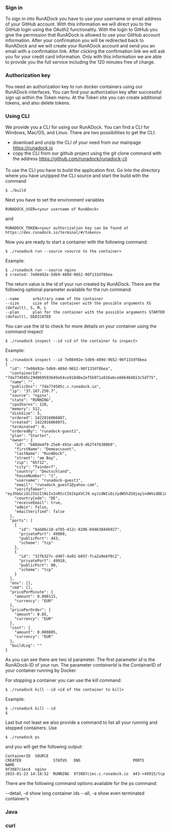 ### Sign in
To sign in into RunADock you have to use your username or email address of your GitHub account. With this information we will direct you to the GitHub login using the OAuth2 functionality. With the login to GitHub you give the permission that RunADock is allowed to use your GitHub account information. After your confirmation you will be redirected back to RunADock and we will create your RunADock account and send you an email with a confirmation link. After clicking the confirmation link we will ask you for your credit card information. Only with this information we are able to provide you the full service including the 120 minutes free of charge.

### Authorization key
You need an authorization key to run docker containers using our RunADock interfaces. You can find your authorization key after successful sign up within the Token menu. At the Token site you can create additional tokens, and also delete tokens.

### Using CLI
We provide you a CLI for using our RunADock. You can find a CLI for Windows, Mac/OS, and Linux. There are two possibilities to get the CLI:

  - download and unzip the CLI of your need from our mainpage <https://runadock.io>
  - copy the CLI from our github project using the git clone command with the address https://github.com/runadock/runadock-cli

#### 
To use the CLI you have to build the application first. Go into the directory where you have unzipped the CLI source and start the build with the command

    $ ./build

Next you have to set the environment variables 

    RUNADOCK_USER=<your username of RunADock>
and 

    RUNADOCK_TOKEN=<your authorization key can be found at https://dev.runadock.io/terminal/#/tokens>

Now you are ready to start a container with the following command:

    $ ./runadock run --source <source to the container>

Example:

    $ ./runadock run --source nginx
    $ created: 7e08492e-5db9-489d-9652-90f133df8bea

The return value is the id of your run created by RunADock. There are the following optional parameter available for the run command:

    --name      arbitrary name of the container
    --size      size of the container with the possible arguments XS (default), S, M, L
    --plan      plan for the container with the possible arguments STARTER (default), DEDICATED

You can use the id to check for more details on your container using the command inspect

    $ ./runadock inspect --id <id of the container to inspect>

Example:

    $ ./runadock inspect --id 7e08492e-5db9-489d-9652-90f133df8bea
    {
      "id": "7e08492e-5db9-489d-9652-90f133df8bea",
      "containerId": "7da774585c29d069593649a54ce918d8e2ef5b971a916a6ce666484813c5d775",
      "name": "",
      "publicDns": "7da774585c.c.runadock.io",
      "ip": "37.187.250.7",
      "source": "nginx",
      "state": "RUNNING",
      "cpuShares": 128,
      "memory": 512,
      "diskSize": 5,
      "ordered": 1422016066087,
      "created": 1422016068075,
      "terminated": 0,
      "orderedBy": "runadock-guest1",
      "plan": "Starter",
      "owner": {
        "id": "b88de4f9-25e8-491e-a8c9-d62f478300b9",
        "firstName": "Demoaccount",
        "lastName": "RunADock",
        "street": "am Bay",
        "zip": "65712",
        "city": "Taindorf",
        "country": "Deutschland",
        "houseNumber": "1",
        "username": "runadock-guest1",
        "email": "runadock_guest1@yahoo.com",
        "verifyToken": "eyJhbGciOiJIUzI1NiIsInR5cCI6IkpXVCJ9.eyJzdWIiOiJydW5hZG9jay1ndWVzdDEiLCJpYXQiOjE0MTg3MzQwODIzMDZ9.oIrjTVoAcku5dchayL7WN7tZxB2gO1uFE2iWVRawtyM=",
        "countryCode": "DE",
        "receiveEmail": true,
        "admin": false,
        "emailVerified": false
      },
      "ports": [
        {
          "id": "8ab86c18-af85-412c-8206-b9463844b927",
          "privatePort": 49909,
          "publicPort": 443,
          "scheme": "tcp"
        },
        {
          "id": "32fb327c-d407-4a91-b05f-fca2a9e6f0c2",
          "privatePort": 49910,
          "publicPort": 80,
          "scheme": "tcp"
        }
      ],
      "env": [],
      "cmd": [],
      "pricePerMinute": {
        "amount": 0.000115,
        "currency": "EUR"
      },
      "pricePerOrder": {
        "amount": 0.05,
        "currency": "EUR"
      },
      "cost": {
        "amount": 0.000805,
        "currency": "EUR"
      },
      "buildLog": ""
    }

As you can see there are two id parameter. The first parameter *id* is the RunADock-ID of your run. The parameter *containerId* is the ContainerID of your container running by Docker.

For stopping a container you can use the kill command:

    $ ./runadock kill --id <id of the container to kill>

Example:

    $ ./runadock kill --id 
    $

Last but not least we also provide a command to list all your running and stopped containers. Use

    $ ./runadock ps

and you will get the following output:

    ContainerID  SOURCE                                                       CREATED              STATUS   DNS                       PORTS           NAME
    9f3087c1ec4  nginx                                                        2015-01-23 14:18:52  RUNNING  9f3087c1ec.c.runadock.io  443->49915/tcp

There are the following command options available for the ps command:

  --detail, -d        show long container ids
  --all, -a           show even terminated container's



### Java


### curl
